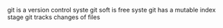 git is a version control syste
git soft is free syste
git has a mutable index stage
git tracks changes of files

